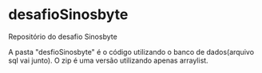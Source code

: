 # desafioSinosbyte
Repositório do desafio Sinosbyte

A pasta "desfioSinosbyte" é o código utilizando o banco de dados(arquivo sql vai junto).
O zip é uma versão utilizando apenas arraylist.

